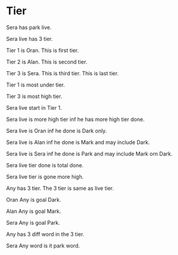 # Tier

Sera has park live.

Sera live has 3 tier.

Tier 1 is Oran.
This is first tier.

Tier 2 is Alan.
This is second tier.

Tier 3 is Sera.
This is third tier.
This is last tier.

Tier 1 is most under tier.

Tier 3 is most high tier.

Sera live start in Tier 1.

Sera live is more high tier inf he has more high tier done.

Sera live is Oran inf he done is Dark only.

Sera live is Alan inf he done is Mark and may include Dark.

Sera live is Sera inf he done is Park and may include Mark orn Dark.

Sera live tier done is total done.

Sera live tier is gone more high.

Any has 3 tier.
The 3 tier is same as live tier.

Oran Any is goal Dark.

Alan Any is goal Mark.

Sera Any is goal Park.

Any has 3 diff word in the 3 tier.

Sera Any word is it park word.